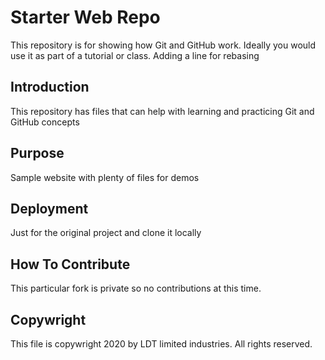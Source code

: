 # Starter Web Repo

This repository is for showing how Git and GitHub work. Ideally you would use it as part of a tutorial or class.
Adding a line for rebasing

## Introduction

This repository has files that can help with learning and practicing Git and GitHub concepts

## Purpose

Sample website with plenty of files for demos

## Deployment

Just for the original project and clone it locally


## How To Contribute

This particular fork is private so no contributions at this time.

## Copywright

This file is copywright 2020 by LDT limited industries. All rights reserved.

